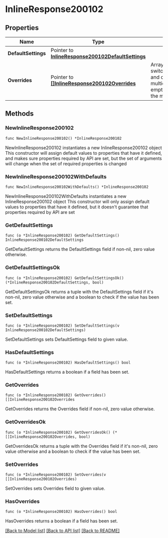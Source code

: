 # InlineResponse200102

## Properties

Name | Type | Description | Notes
------------ | ------------- | ------------- | -------------
**DefaultSettings** | Pointer to [**InlineResponse200102DefaultSettings**](InlineResponse200102DefaultSettings.md) |  | [optional] 
**Overrides** | Pointer to [**[]InlineResponse200102Overrides**](InlineResponse200102Overrides.md) | Array of paired switches/stacks/profiles and corresponding multicast settings.       An empty array will clear the multicast settings. | [optional] 

## Methods

### NewInlineResponse200102

`func NewInlineResponse200102() *InlineResponse200102`

NewInlineResponse200102 instantiates a new InlineResponse200102 object
This constructor will assign default values to properties that have it defined,
and makes sure properties required by API are set, but the set of arguments
will change when the set of required properties is changed

### NewInlineResponse200102WithDefaults

`func NewInlineResponse200102WithDefaults() *InlineResponse200102`

NewInlineResponse200102WithDefaults instantiates a new InlineResponse200102 object
This constructor will only assign default values to properties that have it defined,
but it doesn't guarantee that properties required by API are set

### GetDefaultSettings

`func (o *InlineResponse200102) GetDefaultSettings() InlineResponse200102DefaultSettings`

GetDefaultSettings returns the DefaultSettings field if non-nil, zero value otherwise.

### GetDefaultSettingsOk

`func (o *InlineResponse200102) GetDefaultSettingsOk() (*InlineResponse200102DefaultSettings, bool)`

GetDefaultSettingsOk returns a tuple with the DefaultSettings field if it's non-nil, zero value otherwise
and a boolean to check if the value has been set.

### SetDefaultSettings

`func (o *InlineResponse200102) SetDefaultSettings(v InlineResponse200102DefaultSettings)`

SetDefaultSettings sets DefaultSettings field to given value.

### HasDefaultSettings

`func (o *InlineResponse200102) HasDefaultSettings() bool`

HasDefaultSettings returns a boolean if a field has been set.

### GetOverrides

`func (o *InlineResponse200102) GetOverrides() []InlineResponse200102Overrides`

GetOverrides returns the Overrides field if non-nil, zero value otherwise.

### GetOverridesOk

`func (o *InlineResponse200102) GetOverridesOk() (*[]InlineResponse200102Overrides, bool)`

GetOverridesOk returns a tuple with the Overrides field if it's non-nil, zero value otherwise
and a boolean to check if the value has been set.

### SetOverrides

`func (o *InlineResponse200102) SetOverrides(v []InlineResponse200102Overrides)`

SetOverrides sets Overrides field to given value.

### HasOverrides

`func (o *InlineResponse200102) HasOverrides() bool`

HasOverrides returns a boolean if a field has been set.


[[Back to Model list]](../README.md#documentation-for-models) [[Back to API list]](../README.md#documentation-for-api-endpoints) [[Back to README]](../README.md)



